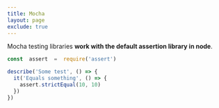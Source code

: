 ```yaml
---
title: Mocha
layout: page
exclude: true
---
```


Mocha testing libraries **work with the default assertion library in node**.
```js
const  assert  =  require('assert')

describe('Some test', () => {
  it('Equals something', () => {
    assert.strictEqual(10, 10)
  })
})
```
<!--stackedit_data:
eyJoaXN0b3J5IjpbLTMwMzIyNjEyMV19
-->